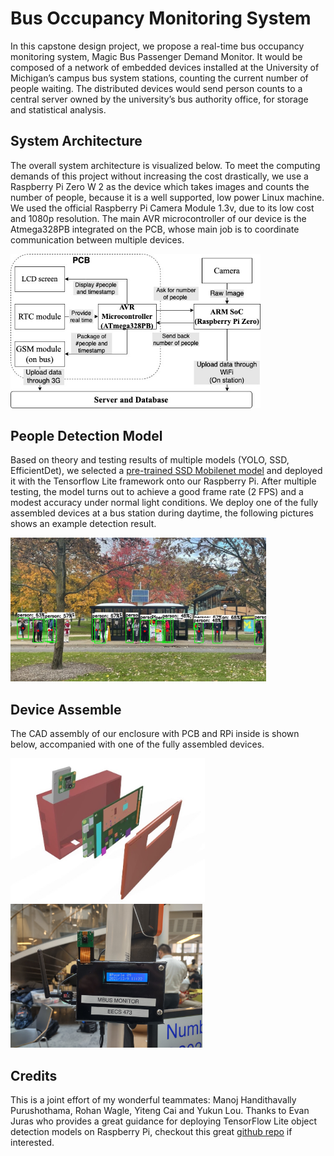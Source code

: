 # Bus Occupancy Monitoring System

In this capstone design project, we propose a real-time bus occupancy monitoring system, Magic Bus Passenger Demand Monitor. It would be composed of a network of embedded devices installed at the University of Michigan’s campus bus system stations, counting the current number of people waiting. The distributed devices would send person counts to a central server owned by the university’s bus authority office, for storage and statistical analysis.

## System Architecture
The overall system architecture is visualized below. To meet the computing demands of this project without increasing the cost drastically, we use a Raspberry Pi Zero W 2 as the device which takes images and counts the number of people, because it is a well supported, low power Linux machine. We used the official Raspberry Pi Camera Module 1.3v, due to its low cost and 1080p resolution. The main AVR microcontroller of our device is the Atmega328PB integrated on the PCB, whose main job is to coordinate communication between multiple devices.

<img src="report/architecture.jpg" width="400">

## People Detection Model
Based on theory and testing results of multiple models (YOLO, SSD, EfficientDet), we selected a [pre-trained SSD Mobilenet model](https://tfhub.dev/tensorflow/lite-model/ssd_mobilenet_v1/1/metadata/2) and deployed it with the Tensorflow Lite framework onto our Raspberry Pi. After multiple testing, the model turns out to achieve a good frame rate (2 FPS) and a modest accuracy under normal light conditions. We deploy one of the fully assembled devices at a bus station during daytime, the following pictures shows an example detection result.

<img src="report/detection.jpeg" height="230">

## Device Assemble
The CAD assembly of our enclosure with PCB and RPi inside is shown below, accompanied with one of the fully assembled devices.

<img src="report/CAD.jpg" height="230"> <img src="report/device.jpg" height="230">

## Credits
This is a joint effort of my wonderful teammates: Manoj Handithavally Purushothama, Rohan Wagle, Yiteng Cai and Yukun Lou. Thanks to Evan Juras who provides a great guidance for deploying TensorFlow Lite object detection models on Raspberry Pi, checkout this great [github repo](https://github.com/EdjeElectronics/TensorFlow-Lite-Object-Detection-on-Android-and-Raspberry-Pi) if interested.